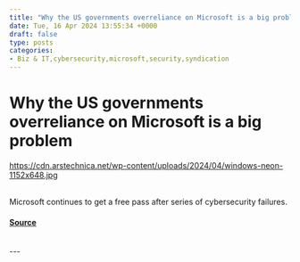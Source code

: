 ```yaml
---
title: "Why the US governments overreliance on Microsoft is a big problem"
date: Tue, 16 Apr 2024 13:55:34 +0000
draft: false
type: posts
categories: 
- Biz & IT,cybersecurity,microsoft,security,syndication
---
```

# Why the US governments overreliance on Microsoft is a big problem
https://cdn.arstechnica.net/wp-content/uploads/2024/04/windows-neon-1152x648.jpg
<br/>

<br/>
Microsoft continues to get a free pass after series of cybersecurity failures.

#### [Source](https://arstechnica.com/information-technology/2024/04/why-the-us-governments-overreliance-on-microsoft-is-a-big-problem/)

<br/>
---
